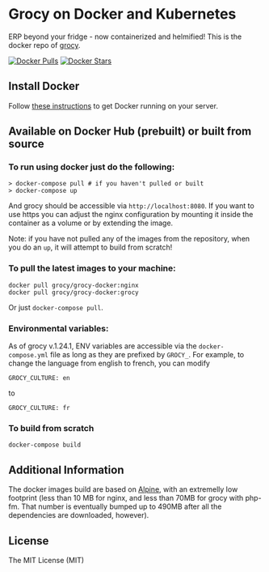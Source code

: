 # Grocy on Docker and Kubernetes

ERP beyond your fridge - now containerized and helmified! This is the docker repo of [grocy](https://github.com/grocy/grocy).

[![Docker Pulls](https://img.shields.io/docker/pulls/grocy/grocy-docker.svg)](https://hub.docker.com/r/grocy/grocy-docker/)
[![Docker Stars](https://img.shields.io/docker/stars/grocy/grocy-docker.svg)](https://hub.docker.com/r/grocy/grocy-docker/)

## Install Docker

Follow [these instructions](https://docs.docker.com/engine/installation/) to get Docker running on your server.

## Available on Docker Hub (prebuilt) or built from source

### To run using docker just do the following:

```
> docker-compose pull # if you haven't pulled or built
> docker-compose up
```

And grocy should be accessible via `http://localhost:8080`. If you want to use https you can adjust the nginx configuration by mounting it inside the container as a volume or by extending the image.

Note: if you have not pulled any of the images from the repository, when you do an `up`, it will attempt to build from scratch!

### To pull the latest images to your machine:

```
docker pull grocy/grocy-docker:nginx
docker pull grocy/grocy-docker:grocy
```

Or just `docker-compose pull`.

### Environmental variables:

As of grocy v.1.24.1, ENV variables are accessible via the `docker-compose.yml` file as long as they are prefixed by `GROCY_`. For example, to change the language from english to french, you can modify

```
GROCY_CULTURE: en
```

to

```
GROCY_CULTURE: fr
```

### To build from scratch

```
docker-compose build
```

## Additional Information

The docker images build are based on [Alpine](https://hub.docker.com/_/alpine/), with an extremelly low footprint (less than 10 MB for nginx, and less than 70MB for grocy with php-fm. That number is eventually bumped up to 490MB after all the dependencies are downloaded, however).

## License
The MIT License (MIT)
